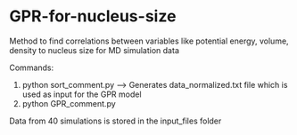 # GPR-for-nucleus-size
Method to find correlations between variables like potential energy, volume, density to nucleus size for MD simulation data

Commands:
1. python sort_comment.py --> Generates data_normalized.txt file which is used as input for the GPR model
2. python GPR_comment.py

Data from 40 simulations is stored in the input_files folder 
